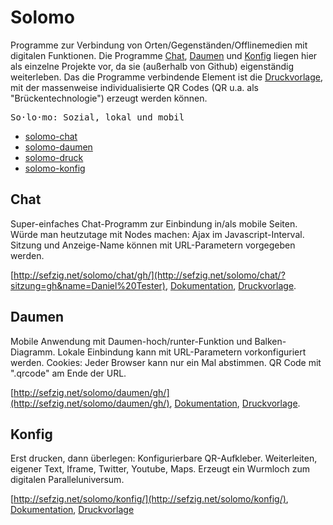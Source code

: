 Solomo
======

Programme zur Verbindung von Orten/Gegenständen/Offlinemedien mit digitalen Funktionen. Die Programme [Chat](https://github.com/sefzig/solomo-chat/blob/master/README.md), [Daumen](https://github.com/sefzig/solomo-daumen/blob/master/README.md) und [Konfig](https://github.com/sefzig/solomo-konfig/blob/master/README.md) liegen hier als einzelne Projekte vor, da sie (außerhalb von Github) eigenständig weiterleben. Das die Programme verbindende Element ist die [Druckvorlage](https://github.com/sefzig/solomo-druck/blob/master/README.md), mit der massenweise individualisierte QR Codes (QR u.a. als "Brückentechnologie") erzeugt werden können. 

<pre>So·lo·mo: Sozial, lokal und mobil</pre>
* [solomo-chat](https://github.com/sefzig/solomo-chat/blob/master/README.md) 
* [solomo-daumen](https://github.com/sefzig/solomo-daumen/blob/master/README.md) 
* [solomo-druck](https://github.com/sefzig/solomo-druck/blob/master/README.md) 
* [solomo-konfig](https://github.com/sefzig/solomo-konfig/blob/master/README.md) 

## Chat

Super-einfaches Chat-Programm zur Einbindung in/als mobile Seiten. Würde man heutzutage mit Nodes machen: Ajax im Javascript-Interval. Sitzung und Anzeige-Name können mit URL-Parametern vorgegeben werden.

[http://sefzig.net/solomo/chat/gh/](http://sefzig.net/solomo/chat/?sitzung=gh&name=Daniel%20Tester), [Dokumentation](https://github.com/sefzig/solomo-chat/blob/master/README.md), [Druckvorlage](http://sefzig.net/solomo/druck/?zahler=0&prefix=gh&korrektur=L&zeilen=6&spalten=4&template=standard&konfig=0&cta=Sprich%20mit%20uns!&url=http://sefzig.net/solomo/chat/?sitzung=).

## Daumen

Mobile Anwendung mit Daumen-hoch/runter-Funktion und Balken-Diagramm. Lokale Einbindung kann mit URL-Parametern vorkonfiguriert werden. Cookies: Jeder Browser kann nur ein Mal abstimmen. QR Code mit ".qrcode" am Ende der URL.

[http://sefzig.net/solomo/daumen/gh/](http://sefzig.net/solomo/daumen/gh/), [Dokumentation](https://github.com/sefzig/solomo-daumen/blob/master/README.md), [Druckvorlage](http://sefzig.net/solomo/druck/?zahler=0&prefix=gh&korrektur=L&zeilen=6&spalten=4&template=standard&konfig=0&cta=Bewerte%20dies!&url=http://sefzig.net/solomo/daumen/).

## Konfig

Erst drucken, dann überlegen: Konfigurierbare QR-Aufkleber. Weiterleiten, eigener Text, Iframe, Twitter, Youtube, Maps. Erzeugt ein Wurmloch zum digitalen Paralleluniversum.

[http://sefzig.net/solomo/konfig/](http://sefzig.net/solomo/konfig/), [Dokumentation](https://github.com/sefzig/solomo-konfig/blob/master/README.md), [Druckvorlage](http://sefzig.net/solomo/druck/?zahler=0&prefix=gh&korrektur=L&zeilen=6&spalten=4&template=standard&konfig=0&cta=&url=http://sefzig.net/solomo/konfig/)